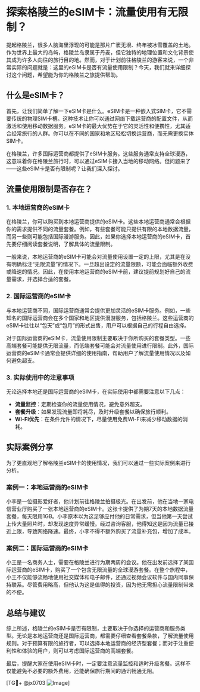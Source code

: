 # 探索格陵兰的eSIM卡：流量使用有无限制？

提起格陵兰，很多人脑海里浮现的可能是那片广袤无垠、终年被冰雪覆盖的土地。作为世界上最大的岛屿，格陵兰岛隶属于丹麦，但它独特的地理位置和文化背景使其成为许多人向往的旅行目的地。然而，对于计划前往格陵兰的游客来说，一个非常实际的问题就是：这里的eSIM卡是否有流量使用限制？今天，我们就来详细探讨这个问题，希望能为你的格陵兰之旅提供帮助。

## 什么是eSIM卡？

首先，让我们简单了解一下eSIM卡是什么。eSIM卡是一种嵌入式SIM卡，它不需要传统的物理SIM卡槽。这种技术让你可以通过网络下载运营商的配置文件，从而激活和使用移动数据服务。eSIM卡的最大优势在于它的灵活性和便携性，尤其适合经常旅行的人群。你可以在不同的国家和地区轻松切换运营商，而无需更换实体SIM卡。

在格陵兰，许多国际运营商都提供了eSIM卡服务。这些服务通常支持全球漫游，这意味着你在格陵兰旅行时，可以通过eSIM卡接入当地的移动网络。但问题来了——这些eSIM卡是否有限制呢？让我们深入探讨。

## 流量使用限制是否存在？

### 1. **本地运营商的eSIM卡**

在格陵兰，你可以购买到本地运营商提供的eSIM卡。这些本地运营商通常会根据你的需求提供不同的流量套餐。例如，有些套餐可能只提供有限的本地数据流量，而另一些则可能包括国际漫游服务。因此，如果你选择本地运营商的eSIM卡，首先要仔细阅读套餐说明，了解具体的流量限制。

一般来说，本地运营商的eSIM卡可能会对流量使用设置一定的上限，尤其是在没有明确标注“无限流量”的情况下。一旦超出设定的流量限额，可能会面临额外收费或降速的情况。因此，在使用本地运营商的eSIM卡前，建议提前规划好自己的流量需求，并选择合适的套餐。

### 2. **国际运营商的eSIM卡**

与本地运营商不同，国际运营商通常会提供更加灵活的eSIM卡服务。例如，一些知名的国际运营商会在多个国家和地区提供漫游服务，包括格陵兰。这些运营商的eSIM卡往往以“包天”或“包月”的形式出售，用户可以根据自己的行程自由选择。

对于国际运营商的eSIM卡，流量使用限制主要取决于你所购买的套餐类型。一些高端套餐可能提供无限流量，而低端套餐可能会对流量使用进行限制。此外，国际运营商的eSIM卡通常会提供详细的使用指南，帮助用户了解流量使用情况以及如何避免超支。

### 3. **实际使用中的注意事项**

无论选择本地还是国际运营商的eSIM卡，在实际使用中都需要注意以下几点：

- **流量监控**：定期检查你的流量使用情况，避免意外超支。
- **套餐升级**：如果发现流量即将耗尽，及时升级套餐以确保旅行顺利。
- **Wi-Fi优先**：在条件允许的情况下，尽量使用免费Wi-Fi来减少移动数据的消耗。

## 实际案例分享

为了更直观地了解格陵兰eSIM卡的使用情况，我们可以通过一些实际案例来进行分析。

### 案例一：本地运营商的eSIM卡

小李是一位摄影爱好者，他计划前往格陵兰拍摄极光。在出发前，他在当地一家电信营业厅购买了一张本地运营商的eSIM卡。这张卡提供了为期7天的本地数据流量套餐，每天限用1GB。小李原本以为这足够应付他的日常需求，但当他第一天尝试上传大量照片时，却发现速度异常缓慢。经过咨询客服，他得知这是因为流量已接近上限，导致网络降速。最终，小李不得不额外购买了流量补充包，增加了成本。

### 案例二：国际运营商的eSIM卡

小王是一名商务人士，需要在格陵兰进行为期两周的会议。他在出发前选择了某国际运营商的eSIM卡，购买了一个包含无限流量的全球漫游套餐。在整个旅程中，小王不仅能够流畅地使用社交媒体和电子邮件，还通过视频会议软件与国内同事保持联系。尽管费用略高，但他认为这是值得的投资，因为他无需担心流量限制带来的不便。

## 总结与建议

综上所述，格陵兰的eSIM卡是否有限制，主要取决于你选择的运营商和服务类型。无论是本地运营商还是国际运营商，都需要仔细查看套餐条款，了解流量使用规则。对于预算有限的旅行者，可以选择本地运营商的经济型套餐；而对于注重便利性和体验的用户，则可以考虑国际运营商的高端套餐。

最后，提醒大家在使用eSIM卡时，一定要注意流量监控和适时升级套餐。这样不仅能避免不必要的额外费用，还能确保旅行期间的通讯畅通无阻。

[TG💪+ @jx0703 ![Image](https://github.com/user-attachments/assets/dbca1d08-cadb-493c-b0ec-ad6f7a83f270)]